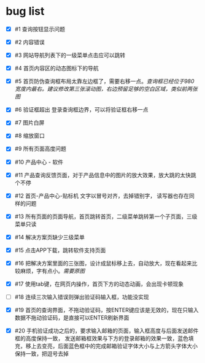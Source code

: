 # bug list
- [x] #1 查询按钮显示问题
- [x] #2 内容错误
- [x] #3 网站导航列表下的一级菜单点击应可以跳转
- [x] #4 首页内容区的动态图标下的导航
- [x] #5 首页防伪查询框布局太靠左边框了，需要右移一点。*查询框已经位于980宽度内最右。建议修改第三张滚动图，右边预留足够的空白区域，类似前两张图*
- [x] #6 验证框超出 登录查询框边界，可以将验证框右移一点
- [x] #7 图片白屏
- [x] #8 缩放窗口
- [x] #9 所有页面高度问题
- [x] #10 产品中心 - 软件
- [x] #11 产品查询反馈页面，对于产品信息中的图片的放大效果，放大跳的太快跳个不停
- [x] #12 首页-产品中心-贴标机  文字以冒号对齐，去掉错别字， 读写器也存在同样的问题
- [x] #13 所有页面的页面导航，首页跳转首页，二级菜单跳转第一个子页面，三级菜单只读
- [x] #14 解决方案页缺少三级菜单
- [x] #15 点击APP下载，跳转软件支持页面
- [x] #16 把解决方案里面的三张图，设计成鼠标移上去，自动放大，现在看起来比较麻烦，字有点小。*需要原图*
- [x] #17 使用tab键，在网页内操作，首页下方的动态动画，会出现卡顿现象
- [ ] #18 连续三次输入错误则弹出验证码输入框，功能没实现
- [x] #19 首页的查询界面，不拖动验证码，按ENTER键应该是无效的，现在只输入数据不拖动验证码，是直接可以ENTER刷新界面
- [x] #20 手机验证成功之后的，要求输入邮箱的页面，输入框高度与后面发送邮件框的高度保持一致， 发送邮箱框效果与下方的登录邮箱的效果一致，蓝色填充，移上去变亮，后面蓝色框中的完成邮箱验证字体大小与上方箭头字体大小保持一致，把逗号去掉

